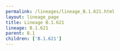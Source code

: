 ```yaml
---
permalink: /lineages/lineage_B.1.621.html
layout: lineage_page
title: Lineage B.1.621
lineage: B.1.621
parent: B.1
children: ['B.1.621']
---
```

